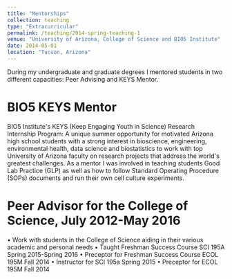 ```yaml
---
title: "Mentorships"
collection: teaching
type: "Extracurricular"
permalink: /teaching/2014-spring-teaching-1
venue: "University of Arizona, College of Science and BIO5 Institute"
date: 2014-05-01
location: "Tucson, Arizona"
---
```


During my undergraduate and graduate degrees I mentored students in two different capacities: Peer Advising and KEYS Mentor.  

BIO5 KEYS Mentor
======

BIO5 Institute's KEYS (Keep Engaging Youth in Science) Research Internship Program: A unique summer opportunity for motivated Arizona high school students with a strong interest in bioscience, engineering, environmental health, data science and biostatistics to work with top University of Arizona faculty on research projects that address the world's greatest challenges.
As a mentor I was involved in teaching students Good Lab Practice (GLP) as well as how to follow Standard Operating Procedure (SOPs) documents and run their own cell culture experiments.


Peer Advisor for the College of Science, July 2012-May 2016
======
• Work with students in the College of Science aiding in their various academic and personal needs
•	Taught Freshman Success Course SCI 195A Spring 2015-Spring 2016
•	Preceptor for Freshman Success Course ECOL 195M Fall 2014
•	Instructor for SCI 195a Spring 2015
•	Preceptor for ECOL 195M Fall 2014
